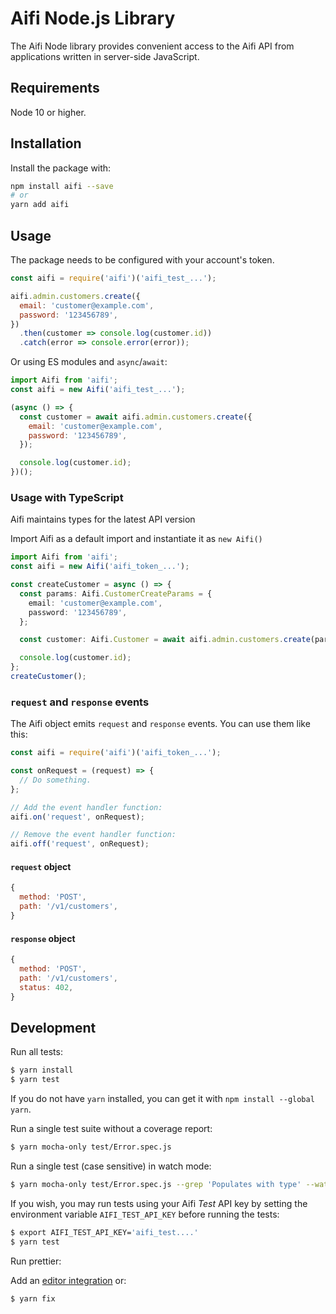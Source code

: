 # Aifi Node.js Library

The Aifi Node library provides convenient access to the Aifi API from
applications written in server-side JavaScript.

## Requirements

Node 10 or higher.

## Installation

Install the package with:

```sh
npm install aifi --save
# or
yarn add aifi
```

## Usage

The package needs to be configured with your account's token.

<!-- prettier-ignore -->
```js
const aifi = require('aifi')('aifi_test_...');

aifi.admin.customers.create({
  email: 'customer@example.com',
  password: '123456789',
})
  .then(customer => console.log(customer.id))
  .catch(error => console.error(error));
```

Or using ES modules and `async`/`await`:

```js
import Aifi from 'aifi';
const aifi = new Aifi('aifi_test_...');

(async () => {
  const customer = await aifi.admin.customers.create({
    email: 'customer@example.com',
    password: '123456789',
  });

  console.log(customer.id);
})();
```

### Usage with TypeScript

Aifi maintains types for the latest API version

Import Aifi as a default import and instantiate it as `new Aifi()`

```ts
import Aifi from 'aifi';
const aifi = new Aifi('aifi_token_...');

const createCustomer = async () => {
  const params: Aifi.CustomerCreateParams = {
    email: 'customer@example.com',
    password: '123456789',
  };

  const customer: Aifi.Customer = await aifi.admin.customers.create(params);

  console.log(customer.id);
};
createCustomer();
```

### `request` and `response` events

The Aifi object emits `request` and `response` events. You can use them like this:

```js
const aifi = require('aifi')('aifi_token_...');

const onRequest = (request) => {
  // Do something.
};

// Add the event handler function:
aifi.on('request', onRequest);

// Remove the event handler function:
aifi.off('request', onRequest);
```

#### `request` object

```js
{
  method: 'POST',
  path: '/v1/customers',
}
```

#### `response` object

```js
{
  method: 'POST',
  path: '/v1/customers',
  status: 402,
}
```

## Development

Run all tests:

```bash
$ yarn install
$ yarn test
```

If you do not have `yarn` installed, you can get it with `npm install --global yarn`.

Run a single test suite without a coverage report:

```bash
$ yarn mocha-only test/Error.spec.js
```

Run a single test (case sensitive) in watch mode:

```bash
$ yarn mocha-only test/Error.spec.js --grep 'Populates with type' --watch
```

If you wish, you may run tests using your Aifi _Test_ API key by setting the
environment variable `AIFI_TEST_API_KEY` before running the tests:

```bash
$ export AIFI_TEST_API_KEY='aifi_test....'
$ yarn test
```

Run prettier:

Add an [editor integration](https://prettier.io/docs/en/editors.html) or:

```bash
$ yarn fix
```
